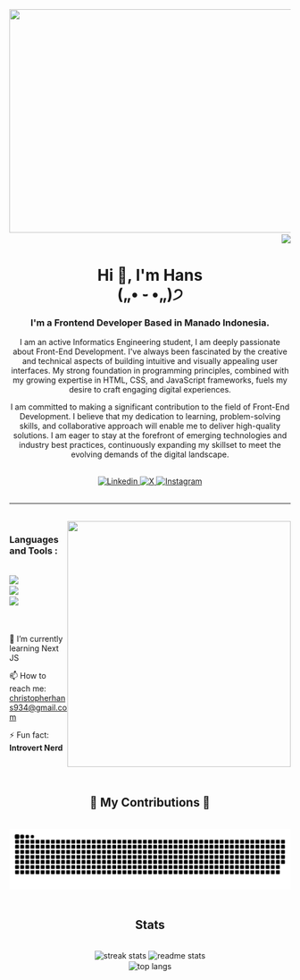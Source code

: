 <img src="https://github.com/Christopher934/Christopher934/assets/112535475/79573ee8-6ec2-4625-8873-75731b31ebbe" width="1000" height="400"/>

<br>

<div>
  
<img align="right" src="https://visitor-badge.laobi.icu/badge?page_id=Christopher934.Christopher934" />

</div>

<br>

<div>
  
<h1 align="center">Hi 👋, I'm Hans <br> („• ֊ •„)੭</h1>

</div>

<h3 align="center">I'm a Frontend Developer Based in Manado Indonesia.</h3>

<div align="left">

<div align="center">


I am an active Informatics Engineering student, I am deeply passionate about Front-End Development. I've always been fascinated by the creative and technical aspects of building intuitive and visually appealing user interfaces. My strong foundation in programming principles, combined with my growing expertise in HTML, CSS, and JavaScript frameworks, fuels my desire to craft engaging digital experiences.

I am committed to making a significant contribution to the field of Front-End Development. I believe that my dedication to learning, problem-solving skills, and collaborative approach will enable me to deliver high-quality solutions. I am eager to stay at the forefront of emerging technologies and industry best practices, continuously expanding my skillset to meet the evolving demands of the digital landscape.

<br>

<div align="center">

  <a href="https://www.linkedin.com/in/linkedin.com/in/christopher-joshua-927185274/">
  <img src="https://img.shields.io/badge/LinkedIn-0077B5?style=for-the-badge&logo=linkedin&logoColor=white" alt="Linkedin">
  </a>
  <a href="https://twitter.com/chrstphrjsh_">
  <img src="https://img.shields.io/badge/X-000000?style=for-the-badge&logo=x&logoColor=white" alt="X">
  </a>
  <a href="https://www.instagram.com/cjhans_/">
  <img src="https://img.shields.io/badge/Instagram-E4405F?style=for-the-badge&logo=instagram&logoColor=white" alt="Instagram">
  </a>
  

</div>

</div>
  
<br> 

<div>
  
---

<br>

<img align="right" src="https://github.com/Christopher934/Christopher934/assets/112535475/38c9fe44-b720-4652-bdac-c89c81d3baaf" width="400" height="440"/>

<h3 align="left">Languages and Tools :</h3>
<br/>
<div align="left">
  <img src="https://skillicons.dev/icons?i=react,vue,vite,next,html," />
  <br>
  <img src="https://skillicons.dev/icons?i=bootstrap,tailwind,css," />
  <br>
  <img src="https://skillicons.dev/icons?i=vscode,github,figma,git," />
</div>

<br>
<br>
  
🌱 I’m currently learning Next JS 
    
📫 How to reach me: christopherhans934@gmail.com 
    
⚡ Fun fact: **Introvert Nerd**

</div>

</div>

<br/>
<br/>

<div align="center">
  <h2>🐍 My Contributions 🐍</h2>
  <br>
  <img alt="snake eating my contributions" src="https://raw.githubusercontent.com/Christopher934/Christopher934/output/github-contribution-grid-snake.svg" />
</div>

<br>

<h2 align="center">Stats</h2>
<br>
<div align=center>
  <img width=390 src="https://github-readme-streak-stats-salesp07.vercel.app/?user=christopher934&count_private=true&theme=react&border_radius=10" alt="streak stats"/>
  <img width=390 src="https://github-readme-stats-salesp07.vercel.app/api?username=christopher934&count_private=true&show_icons=true&theme=react&rank_icon=github&border_radius=10" alt="readme stats" />
  <br/>
  <img width=325 align="center" src="https://github-readme-stats-salesp07.vercel.app/api/top-langs/?username=christopher934&hide=HTML&langs_count=8&layout=compact&theme=react&border_radius=10&size_weight=0.5&count_weight=0.5&exclude_repo=github-readme-stats" alt="top langs" />
</div>
